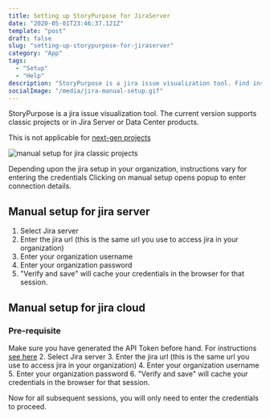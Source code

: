 ```yaml
---
title: Setting up StoryPurpose for JiraServer
date: "2020-05-01T23:46:37.121Z"
template: "post"
draft: false
slug: "setting-up-storypurpose-for-jiraserver"
category: "App"
tags:
  - "Setup"
  - "Help"
description: "StoryPurpose is a jira issue visualization tool. Find instructions to configure jira connection details in this blog post. The current version of the tool support jira server and jira cloud configuration."
socialImage: "/media/jira-manual-setup.gif"
---
```


StoryPurpose is a jira issue visualization tool. The current version supports classic projects or in Jira Server or Data Center products.

This is not applicable for [next-gen projects](https://confluence.atlassian.com/jirasoftwarecloud/working-with-agility-boards-945104895.html)

![manual setup for jira classic projects](/media/jira-manual-setup.gif)

Depending upon the jira setup in your organization, instructions vary for entering the credentials
Clicking on manual setup opens popup to enter connection details.

## Manual setup for jira server 
1. Select Jira server
2. Enter the jira url (this is the same url you use to access jira in your organization)
3. Enter your organization username
4. Enter your organization password
5. "Verify and save" will cache your credentials in the browser for that session.

## Manual setup for jira cloud 
### Pre-requisite
Make sure you have generated the API Token before hand. For instructions [see here](https://confluence.atlassian.com/cloud/api-tokens-938839638.html)
2. Select Jira server
3. Enter the jira url (this is the same url you use to access jira in your organization)
4. Enter your organization username
5. Enter your organization password
6. "Verify and save" will cache your credentials in the browser for that session.

Now for all subsequent sessions, you will only need to enter the credentials to proceed.
